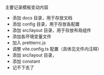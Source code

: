 主要记录模板变动内容

- 添加 docs 目录，用于存放文档
- 添加 config 目录，用于存放各配置
- 添加 src/layout 目录，用于存放布局组件
- 添加各环境变量文件
- 加入 prettierrc.js
- 调整 vite.config.ts 配置（具体见文件内注释）
- 添加 src/layout 目录，
- 添加 constant
- 记不下去了
